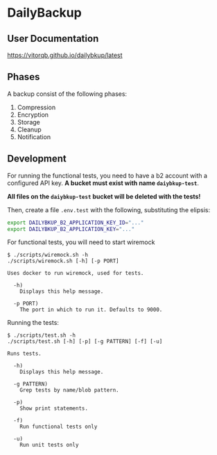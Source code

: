 # DailyBackup

## User Documentation

https://vitorqb.github.io/dailybkup/latest

## Phases

A backup consist of the following phases:

1. Compression
2. Encryption
3. Storage
4. Cleanup
5. Notification

## Development

For running the functional tests, you need to have a b2 account with a
configured API key. **A bucket must exist with name `daiybkup-test`**.

**All files on the `daiybkup-test` bucket will be deleted with the tests!**

Then, create a file `.env.test` with the following, substituting the elipsis:
```sh
export DAILYBKUP_B2_APPLICATION_KEY_ID="..."
export DAILYBKUP_B2_APPLICATION_KEY="..."
```

For functional tests, you will need to start wiremock

```
$ ./scripts/wiremock.sh -h
./scripts/wiremock.sh [-h] [-p PORT]

Uses docker to run wiremock, used for tests.

  -h)
    Displays this help message.

  -p PORT)
    The port in which to run it. Defaults to 9000.
```

Running the tests:
```
$ ./scripts/test.sh -h
./scripts/test.sh [-h] [-p] [-g PATTERN] [-f] [-u]

Runs tests.

  -h)
    Displays this help message.

  -g PATTERN)
    Grep tests by name/blob pattern.

  -p)
    Show print statements.

  -f)
    Run functional tests only

  -u)
    Run unit tests only
```
